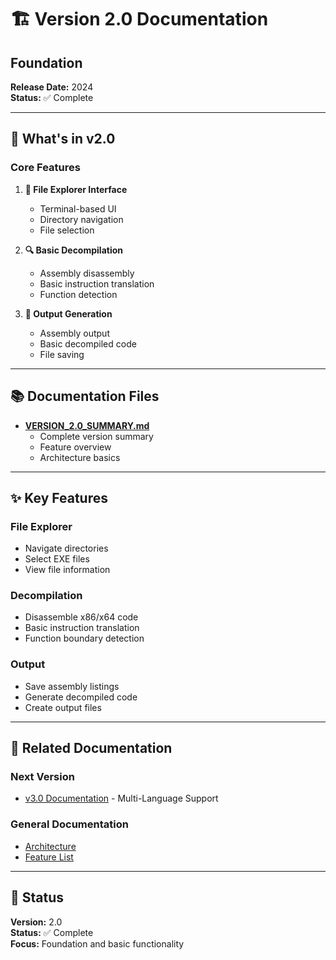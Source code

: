 # 🏗️ Version 2.0 Documentation

## Foundation

**Release Date:** 2024  
**Status:** ✅ Complete

---

## 🎯 What's in v2.0

### Core Features

1. **📂 File Explorer Interface**
   - Terminal-based UI
   - Directory navigation
   - File selection

2. **🔍 Basic Decompilation**
   - Assembly disassembly
   - Basic instruction translation
   - Function detection

3. **💾 Output Generation**
   - Assembly output
   - Basic decompiled code
   - File saving

---

## 📚 Documentation Files

- **[VERSION_2.0_SUMMARY.md](VERSION_2.0_SUMMARY.md)**
  - Complete version summary
  - Feature overview
  - Architecture basics

---

## ✨ Key Features

### File Explorer
- Navigate directories
- Select EXE files
- View file information

### Decompilation
- Disassemble x86/x64 code
- Basic instruction translation
- Function boundary detection

### Output
- Save assembly listings
- Generate decompiled code
- Create output files

---

## 🔗 Related Documentation

### Next Version
- [v3.0 Documentation](../v3.0/) - Multi-Language Support

### General Documentation
- [Architecture](../general/ARCHITECTURE.md)
- [Feature List](../general/DECOMPILER_FEATURES.md)

---

## 🎉 Status

**Version:** 2.0  
**Status:** ✅ Complete  
**Focus:** Foundation and basic functionality